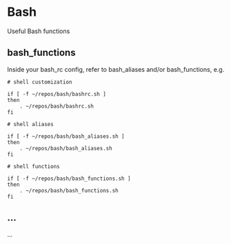 # Bash
Useful Bash functions

## bash_functions
Inside your bash_rc config, refer to bash_aliases and/or bash_functions, e.g.

    # shell customization    
     
    if [ -f ~/repos/bash/bashrc.sh ]
    then
        . ~/repos/bash/bashrc.sh
    fi    
     
    # shell aliases    
     
    if [ -f ~/repos/bash/bash_aliases.sh ]
    then
        . ~/repos/bash/bash_aliases.sh
    fi    
     
    # shell functions    
     
    if [ -f ~/repos/bash/bash_functions.sh ]
    then
        . ~/repos/bash/bash_functions.sh
    fi

## ...
...
